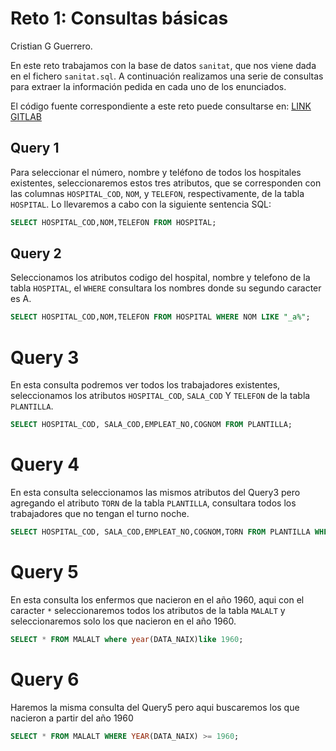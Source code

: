 # Reto 1: Consultas básicas

Cristian G Guerrero.

En este reto trabajamos con la base de datos `sanitat`, que nos viene dada en el fichero `sanitat.sql`. A continuación realizamos una serie de consultas para extraer la información pedida en cada uno de los enunciados.

El código fuente correspondiente a este reto puede consultarse en: [LINK GITLAB](https://gitlab.com/solblaze03/base-de-datos/-/tree/main/act_consultas?ref_type=heads)

## Query 1
Para seleccionar el número, nombre y teléfono de todos los hospitales existentes, seleccionaremos estos tres atributos, que se corresponden con las columnas `HOSPITAL_COD`, `NOM`, y `TELEFON`, respectivamente, de la tabla `HOSPITAL`. Lo llevaremos a cabo con la siguiente sentencia SQL:

```sql
SELECT HOSPITAL_COD,NOM,TELEFON FROM HOSPITAL; 
```


## Query 2
Seleccionamos los atributos codigo del hospital, nombre y telefono de la tabla `HOSPITAL`, el `WHERE` consultara los nombres donde su segundo caracter es A. 

```sql
SELECT HOSPITAL_COD,NOM,TELEFON FROM HOSPITAL WHERE NOM LIKE "_a%";  
```
# Query 3

En esta consulta podremos ver todos los trabajadores existentes, seleccionamos los atributos `HOSPITAL_COD`, `SALA_COD` Y `TELEFON` de la tabla `PLANTILLA`.
```sql 
SELECT HOSPITAL_COD, SALA_COD,EMPLEAT_NO,COGNOM FROM PLANTILLA;
```
# Query 4

En esta consulta seleccionamos las mismos atributos del Query3 pero agregando el atributo `TORN` de la tabla `PLANTILLA`, consultara todos los trabajadores que no tengan el turno noche. 

```sql
SELECT HOSPITAL_COD, SALA_COD,EMPLEAT_NO,COGNOM,TORN FROM PLANTILLA WHERE UPPER(TORN) <> "N";
```

# Query 5

En esta consulta los enfermos que nacieron en el año 1960, aqui con el caracter `*` seleccionaremos todos los atributos de la tabla `MALALT` y seleccionaremos solo los que nacieron en el año 1960.
```sql
SELECT * FROM MALALT where year(DATA_NAIX)like 1960;
```

# Query 6
Haremos la misma consulta del Query5 pero  aqui buscaremos los que nacieron a partir del año 1960
```sql
SELECT * FROM MALALT WHERE YEAR(DATA_NAIX) >= 1960;
```